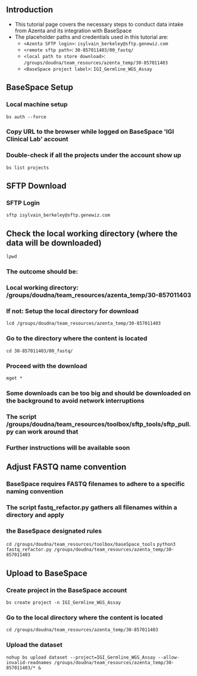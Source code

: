 ## Introduction
- This tutorial page covers the necessary steps to conduct data intake from Azenta and its integration with BaseSpace 
- The placeholder paths and credentials used in this tutorial are:
  - `<Azenta SFTP login>`: `isylvain_berkeley@sftp.genewiz.com`
  - `<remote sftp path>`: `30-857011403/00_fastq/`
  - `<local path to store download>`: `/groups/doudna/team_resources/azenta_temp/30-857011403`
  - `<BaseSpace project label>`: `IGI_Germline_WGS_Assay`

## BaseSpace Setup
### Local machine setup
`bs auth --force`

### Copy URL to the browser while logged on BaseSpace 'IGI Clinical Lab' account
### Double-check if all the projects under the account show up 
`bs list projects`

## SFTP Download
### SFTP Login
`sftp isylvain_berkeley@sftp.genewiz.com`

## Check the local working directory (where the data will be downloaded)
`lpwd`

### The outcome should be:
### Local working directory: /groups/doudna/team_resources/azenta_temp/30-857011403
### If not: Setup the local directory for download
`lcd /groups/doudna/team_resources/azenta_temp/30-857011403`    

### Go to the directory where the content is located
`cd 30-857011403/00_fastq/`

### Proceed with the download
`mget *`

### Some downloads can be too big and should be downloaded on the background to avoid network interruptions
### The script /groups/doudna/team_resources/toolbox/sftp_tools/sftp_pull.py can work around that
### Further instructions will be available soon


## Adjust FASTQ name convention 
### BaseSpace requires FASTQ filenames to adhere to a specific naming convention
### The script fastq_refactor.py gathers all filenames within a directory and apply
### the BaseSpace designated rules
`cd /groups/doudna/team_resources/toolbox/baseSpace_tools`
`python3 fastq_refactor.py /groups/doudna/team_resources/azenta_temp/30-857011403`

## Upload to BaseSpace
### Create project in the BaseSpace account
`bs create project -n IGI_Germline_WGS_Assay`

### Go to the local directory where the content is located
`cd /groups/doudna/team_resources/azenta_temp/30-857011403`

### Upload the dataset
`nohup bs upload dataset --project=IGI_Germline_WGS_Assay --allow-invalid-readnames /groups/doudna/team_resources/azenta_temp/30-857011403/* &`
